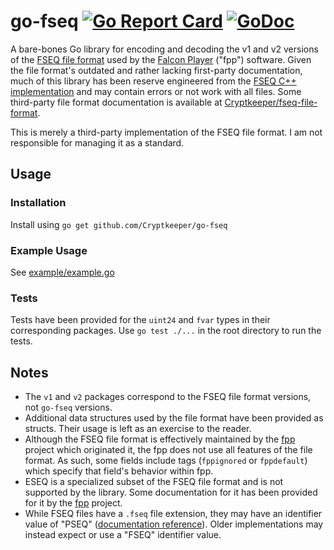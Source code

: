 # go-fseq [![Go Report Card](https://goreportcard.com/badge/github.com/Cryptkeeper/go-fseq)](https://goreportcard.com/report/github.com/Cryptkeeper/go-fseq) [![GoDoc](https://godoc.org/github.com/Cryptkeeper/go-fseq?status.svg)](https://godoc.org/github.com/Cryptkeeper/go-lightorama/)
A bare-bones Go library for encoding and decoding the v1 and v2 versions of the [FSEQ file format](https://github.com/FalconChristmas/fpp/blob/master/docs/FSEQ_Sequence_File_Format.txt) used by the [Falcon Player](https://github.com/FalconChristmas/fpp) ("fpp") software. Given the file format's outdated and rather lacking first-party documentation, much of this library has been reserve engineered from the [FSEQ C++ implementation](https://github.com/FalconChristmas/fpp/blob/master/src/fseq/FSEQFile.cpp) and may contain errors or not work with all files. Some third-party file format documentation is available at [Cryptkeeper/fseq-file-format](https://github.com/Cryptkeeper/fseq-file-format/).

This is merely a third-party implementation of the FSEQ file format. I am not responsible for managing it as a standard.

## Usage
### Installation
Install using `go get github.com/Cryptkeeper/go-fseq`

### Example Usage
See [example/example.go](example/example.go)

### Tests
Tests have been provided for the `uint24` and `fvar` types in their corresponding packages. Use `go test ./...` in the root directory to run the tests.

## Notes
- The `v1` and `v2` packages correspond to the FSEQ file format versions, not `go-fseq` versions.
- Additional data structures used by the file format have been provided as structs. Their usage is left as an exercise to the reader.
- Although the FSEQ file format is effectively maintained by the [fpp](https://github.com/FalconChristmas/fpp) project which originated it, the fpp does not use all features of the file format. As such, some fields include tags (`fppignored` or `fppdefault`) which specify that field's behavior within fpp.
- ESEQ is a specialized subset of the FSEQ file format and is not supported by the library. Some documentation for it has been provided for it by the [fpp](https://github.com/FalconChristmas/fpp/blob/master/docs/ESEQ_Effect_Sequence_file_format.txt) project.
- While FSEQ files have a `.fseq` file extension, they may have an identifier value of "PSEQ" ([documentation reference](https://github.com/FalconChristmas/fpp/blob/master/docs/FSEQ_Sequence_File_Format.txt)). Older implementations may instead expect or use a "FSEQ" identifier value.

